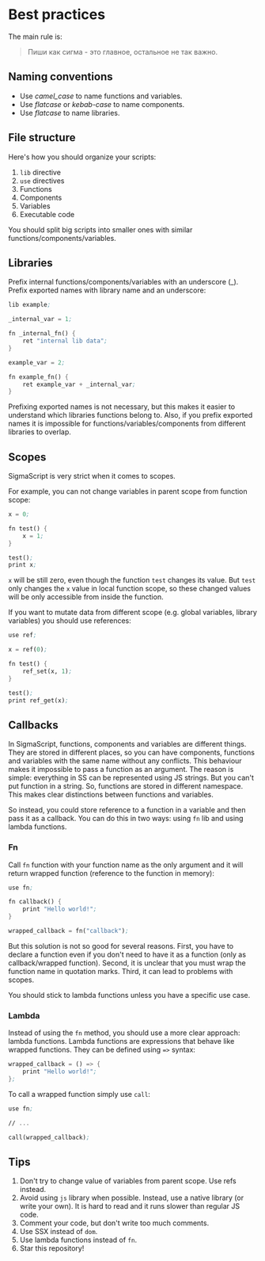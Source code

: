 # Best practices
The main rule is:
> Пиши как сигма - это главное, остальное не так важно.

## Naming conventions
* Use *camel_case* to name functions and variables.
* Use *flatcase* or *kebab-case* to name components.
* Use *flatcase* to name libraries.

## File structure
Here's how you should organize your scripts:
1. `lib` directive
2. `use` directives
3. Functions
4. Components
5. Variables
6. Executable code

You should split big scripts into smaller ones with similar functions/components/variables.

## Libraries
Prefix internal functions/components/variables with an underscore (_). Prefix exported names with library name and an underscore:
```ss
lib example;

_internal_var = 1;

fn _internal_fn() {
    ret "internal lib data";
}

example_var = 2;

fn example_fn() {
    ret example_var + _internal_var;
}
```
Prefixing exported names is not necessary, but this makes it easier to understand which libraries functions belong to. Also, if you prefix exported names it is impossible for functions/variables/components from different libraries to overlap.

## Scopes
SigmaScript is very strict when it comes to scopes.

For example, you can not change variables in parent scope from function scope:
```ss
x = 0;

fn test() {
    x = 1;
}

test();
print x;
```
`x` will be still zero, even though the function `test` changes its value. But `test` only changes the `x` value in local function scope, so these changed values will be only accessible from inside the function.

If you want to mutate data from different scope (e.g. global variables, library variables) you should use references:
```ss
use ref;

x = ref(0);

fn test() {
    ref_set(x, 1);
}

test();
print ref_get(x);
```

## Callbacks
In SigmaScript, functions, components and variables are different things. They are stored in different places, so you can have components, functions and variables with the same name without any conflicts. This behaviour makes it impossible to pass a function as an argument. The reason is simple: everything in SS can be represented using JS strings. But you can't put function in a string. So, functions are stored in different namespace. This makes clear distinctions between functions and variables.

So instead, you could store reference to a function in a variable and then pass it as a callback. You can do this in two ways: using `fn` lib and using lambda functions.

### Fn
Call `fn` function with your function name as the only argument and it will return wrapped function (reference to the function in memory):
```ss
use fn;

fn callback() {
    print "Hello world!";
}

wrapped_callback = fn("callback");
```
But this solution is not so good for several reasons. First, you have to declare a function even if you don't need to have it as a function (only as callback/wrapped function). Second, it is unclear that you must wrap the function name in quotation marks. Third, it can lead to problems with scopes.

You should stick to lambda functions unless you have a specific use case.

### Lambda
Instead of using the `fn` method, you should use a more clear approach: lambda functions. Lambda functions are expressions that behave like wrapped functions. They can be defined using `=>` syntax:
```ss
wrapped_callback = () => {
    print "Hello world!";
};
```

To call a wrapped function simply use `call`:
```ss
use fn;

// ...

call(wrapped_callback);
```

## Tips
1. Don't try to change value of variables from parent scope. Use refs instead.
2. Avoid using `js` library when possible. Instead, use a native library (or write your own). It is hard to read and it runs slower than regular JS code.
3. Comment your code, but don't write too much comments.
4. Use SSX instead of `dom`.
5. Use lambda functions instead of `fn`.
6. Star this repository!